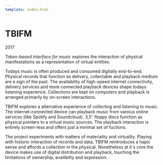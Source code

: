 ```yaml
---
template: index.html
---
```


# TBIFM

2017

*Token-based interface for music* explores the interaction of physical manifestations as a representation of virtual entities.

Todays music is often produced and consumed digitally end-to-end. Physical records that function as delivery, collectable and playback medium are a sign of the past. The availability of high-speed internet connectivity, delivery services and more connected playback devices shape todays listening experience. Collections are kept on computers and playback is arranged primarily by on-screen interactions.

TBIFM explores a alternative experience of collecting and listening to music. The internet-connected device can playback music from varoius online services (like Spotify and Soundcloud). 3,5″ floppy discs function as physical pointers to a virtual music sources. The playback interaction is entirely screen-less and offers just a minimal set of fuctions.

The project experiments with matters of materiality and virtuality. Playing with historic interaction of records and data, TBIFM reintroduces a hapic sense and affords a collection in the physical. Nonetheless at it`s core the device makes use of digital distribution and playback, touching the limitations of ownership, availibilty and expression.

